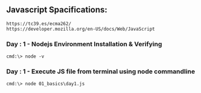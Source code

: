 ## Javascript Spacifications:
    https://tc39.es/ecma262/
    https://developer.mozilla.org/en-US/docs/Web/JavaScript
    

### Day : 1 - Nodejs Environment Installation & Verifying
    cmd:\> node -v

### Day : 1 - Execute JS file from terminal using node commandline
    cmd:\> node 01_basics\day1.js  

